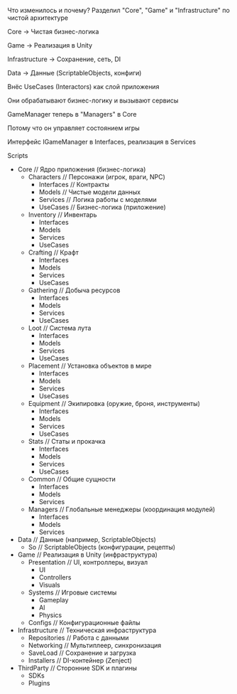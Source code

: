 Что изменилось и почему?
Разделил "Core", "Game" и "Infrastructure" по чистой архитектуре

Core → Чистая бизнес-логика

Game → Реализация в Unity

Infrastructure → Сохранение, сеть, DI

Data → Данные (ScriptableObjects, конфиги)

Внёс UseCases (Interactors) как слой приложения

Они обрабатывают бизнес-логику и вызывают сервисы

GameManager теперь в "Managers" в Core

Потому что он управляет состоянием игры

Интерфейс IGameManager в Interfaces, реализация в Services

Scripts
- Core                      // Ядро приложения (бизнес-логика)
    - Characters             // Персонажи (игрок, враги, NPC)
        - Interfaces         // Контракты
        - Models             // Чистые модели данных
        - Services           // Логика работы с моделями
        - UseCases           // Бизнес-логика (приложение)
    - Inventory              // Инвентарь
        - Interfaces
        - Models
        - Services
        - UseCases
    - Crafting               // Крафт
        - Interfaces
        - Models
        - Services
        - UseCases
    - Gathering              // Добыча ресурсов
        - Interfaces
        - Models
        - Services
        - UseCases
    - Loot                   // Система лута
        - Interfaces
        - Models
        - Services
        - UseCases
    - Placement              // Установка объектов в мире
        - Interfaces
        - Models
        - Services
        - UseCases
    - Equipment              // Экипировка (оружие, броня, инструменты)
        - Interfaces
        - Models
        - Services
        - UseCases
    - Stats                  // Статы и прокачка
        - Interfaces
        - Models
        - Services
        - UseCases
    - Common                 // Общие сущности
        - Interfaces
        - Models
        - Services
    - Managers               // Глобальные менеджеры (координация модулей)
        - Interfaces
        - Models
        - Services
- Data                      // Данные (например, ScriptableObjects)
    - So                    // ScriptableObjects (конфигурации, рецепты)
- Game                      // Реализация в Unity (инфраструктура)
    - Presentation          // UI, контроллеры, визуал
        - UI
        - Controllers
        - Visuals
    - Systems               // Игровые системы
        - Gameplay
        - AI
        - Physics
    - Configs               // Конфигурационные файлы
- Infrastructure            // Техническая инфраструктура
    - Repositories          // Работа с данными
    - Networking            // Мультиплеер, синхронизация
    - SaveLoad              // Сохранение и загрузка
    - Installers            // DI-контейнер (Zenject)
- ThirdParty                // Сторонние SDK и плагины
    - SDKs
    - Plugins
